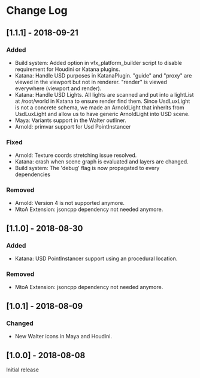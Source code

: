 # Change Log

## [1.1.1] - 2018-09-21

### Added
- Build system: Added option in vfx_platform_builder script to disable 
  requirement for Houdini or Katana plugins.
- Katana: Handle USD purposes in KatanaPlugin.
  "guide" and "proxy" are viewed in the viewport but not in renderer.
  "render" is viewed everywhere (viewport and render).
- Katana: Handle USD Lights.
  All lights are scanned and put into a lightList at /root/world in Katana
  to ensure render find them. Since UsdLuxLight is not a concrete schema, we made an ArnoldLight
  that inherits from UsdLuxLight and allow us to have generic ArnoldLight into USD scene.
- Maya: Variants support in the Walter outliner.
- Arnold: primvar support for Usd PointInstancer

### Fixed
- Arnold: Texture coords stretching issue resolved.
- Katana: crash when scene graph is evaluated and layers are changed.
- Build system: The 'debug' flag is now propagated to every dependencies

### Removed
- Arnold: Version 4 is not supported anymore.
- MtoA Extension: jsoncpp dependency not needed anymore.

## [1.1.0] - 2018-08-30

### Added
- Katana: USD PointInstancer support using an procedural location.

### Removed
- MtoA Extension: jsoncpp dependency not needed anymore.

## [1.0.1] - 2018-08-09

### Changed
- New Walter icons in Maya and Houdini.

## [1.0.0] - 2018-08-08

Initial release
